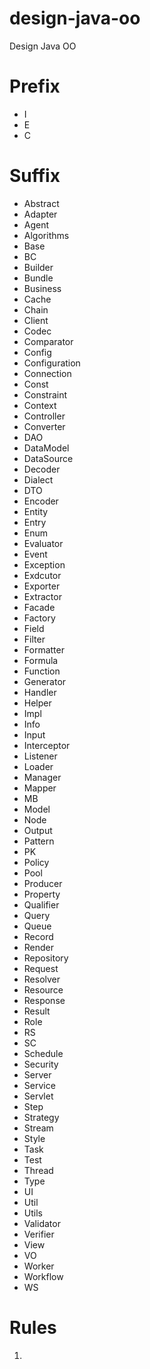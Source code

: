 # design-java-oo
Design Java OO

# Prefix
- I
- E
- C


# Suffix

- 	Abstract
- 	Adapter
- 	Agent
- 	Algorithms
- 	Base
- 	BC
- 	Builder
- 	Bundle
- 	Business
- 	Cache
- 	Chain
- 	Client
- 	Codec
- 	Comparator
- 	Config
- 	Configuration
- 	Connection
- 	Const
- 	Constraint
- 	Context
- 	Controller
- 	Converter
- 	DAO
- 	DataModel
- 	DataSource
- 	Decoder
- 	Dialect
- 	DTO
- 	Encoder
- 	Entity
- 	Entry
- 	Enum
- 	Evaluator
- 	Event
- 	Exception
- 	Exdcutor
- 	Exporter
- 	Extractor
- 	Facade
- 	Factory
- 	Field
- 	Filter
- 	Formatter
- 	Formula
- 	Function
- 	Generator
- 	Handler
- 	Helper
- 	Impl
- 	Info
- 	Input
- 	Interceptor
- 	Listener
- 	Loader
- 	Manager
- 	Mapper
- 	MB
- 	Model
- 	Node
- 	Output
- 	Pattern
- 	PK
- 	Policy
- 	Pool
- 	Producer
- 	Property
- 	Qualifier
- 	Query
- 	Queue
- 	Record
- 	Render
- 	Repository
- 	Request
- 	Resolver
- 	Resource
- 	Response
- 	Result
- 	Role
- 	RS
- 	SC
- 	Schedule
- 	Security
- 	Server
- 	Service
- 	Servlet
- 	Step
- 	Strategy
- 	Stream
- 	Style
- 	Task
- 	Test
- 	Thread
- 	Type
- 	UI
- 	Util
- 	Utils
- 	Validator
- 	Verifier
- 	View
- 	VO
- 	Worker
- 	Workflow
- 	WS


# Rules
1. 
 
